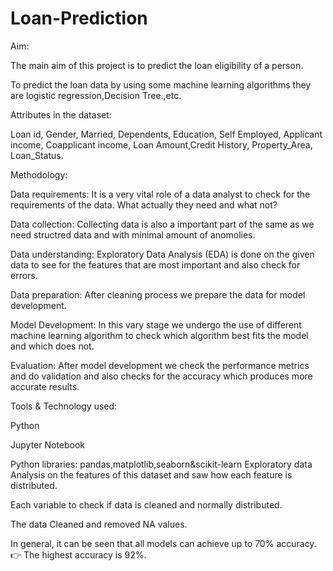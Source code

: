 # Loan-Prediction
Aim:

The main aim of this project is to predict the loan eligibility of a person.

To predict the loan data by using some machine learning algorithms they are logistic regression,Decision Tree.,etc.

Attributes in the dataset:

Loan id, Gender, Married, Dependents, Education, Self Employed, Applicant income, Coapplicant income, Loan Amount,Credit History, Property_Area, Loan_Status.

Methodology:

Data requirements: It is a very vital role of a data analyst to check for the requirements of the data. What actually they need and what not?

Data collection: Collecting data is also a important part of the same as we need structred data and with minimal amount of anomolies.

Data understanding: Exploratory Data Analysis (EDA) is done on the given data to see for the features that are most important and also check for errors.

Data preparation: After cleaning process we prepare the data for model development.

Model Development: In this vary stage we undergo the use of different machine learning algorithm to check which algorithm best fits the model and which does not.

Evaluation: After model development we check the performance metrics and do validation and also checks for the accuracy which produces more accurate results.

Tools & Technology used:

Python

Jupyter Notebook

Python libraries: pandas,matplotlib,seaborn&scikit-learn
Exploratory data Analysis on the features of this dataset and saw how each feature is distributed.


Each variable to check if data is cleaned and normally distributed.

The data Cleaned and removed NA values.


In general, it can be seen that all models can achieve up to 70% accuracy.
👉 The highest accuracy is 92%.
